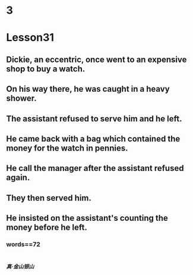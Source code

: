 # 3
# Lesson31
## Dickie, an eccentric, once went to an expensive shop to buy a watch.
## On his way there, he was caught in a heavy shower.
## The assistant refused to serve him and he left.
## He came back with a bag which contained the money for the watch in pennies.
## He call the manager after the assistant refused again.
## They then served him.
## He insisted on the assistant's counting the money before he left.
### words==72
# 
# 
# 
# 
# 
# 
# 
# 
# 
# 
# 
# 
# 
# 
# 
# 
# 
# 
# 
# 
# 
# 
# 
# 
# 
# 
# 
# 
# 
# 
# 
# 
# 
# 
# 
# 
# 
# 
# 
# 
# 
# 
# 
# 
# 
##### 真·金山银山